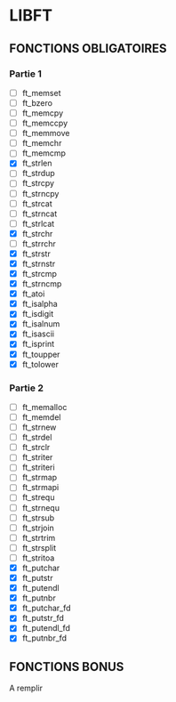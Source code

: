 # LIBFT

## FONCTIONS OBLIGATOIRES

### Partie 1

 - [ ] ft_memset
 - [ ] ft_bzero
 - [ ] ft_memcpy
 - [ ] ft_memccpy
 - [ ] ft_memmove
 - [ ] ft_memchr
 - [ ] ft_memcmp
 - [x] ft_strlen
 - [ ] ft_strdup
 - [ ] ft_strcpy
 - [ ] ft_strncpy
 - [ ] ft_strcat
 - [ ] ft_strncat
 - [ ] ft_strlcat
 - [x] ft_strchr
 - [ ] ft_strrchr
 - [x] ft_strstr
 - [x] ft_strnstr
 - [x] ft_strcmp
 - [x] ft_strncmp
 - [x] ft_atoi
 - [x] ft_isalpha
 - [x] ft_isdigit
 - [x] ft_isalnum
 - [x] ft_isascii
 - [x] ft_isprint
 - [x] ft_toupper
 - [x] ft_tolower

### Partie 2

 - [ ] ft_memalloc
 - [ ] ft_memdel
 - [ ] ft_strnew
 - [ ] ft_strdel
 - [ ] ft_strclr
 - [ ] ft_striter
 - [ ] ft_striteri
 - [ ] ft_strmap
 - [ ] ft_strmapi
 - [ ] ft_strequ
 - [ ] ft_strnequ
 - [ ] ft_strsub
 - [ ] ft_strjoin
 - [ ] ft_strtrim
 - [ ] ft_strsplit
 - [ ] ft_stritoa
 - [x] ft_putchar
 - [x] ft_putstr
 - [x] ft_putendl
 - [x] ft_putnbr
 - [x] ft_putchar_fd
 - [x] ft_putstr_fd
 - [x] ft_putendl_fd
 - [x] ft_putnbr_fd

## FONCTIONS BONUS

A remplir
